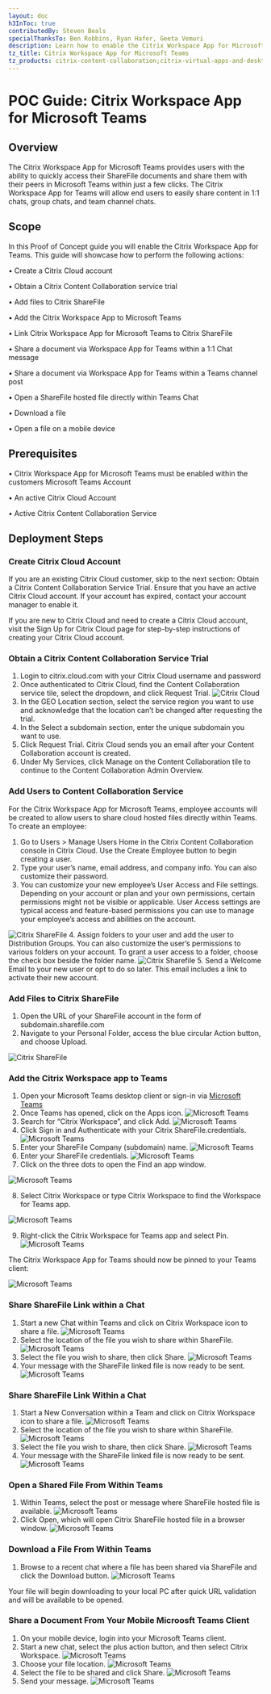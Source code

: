 ```yaml
---
layout: doc
h3InToc: true
contributedBy: Steven Beals
specialThanksTo: Ben Robbins, Ryan Hafer, Geeta Vemuri
description: Learn how to enable the Citrix Workspace App for Microsoft Teams to enable your users to easily access their Citrix ShareFile documents and share them within Teams.
tz_title: Citrix Workspace App for Microsoft Teams
tz_products: citrix-content-collaboration;citrix-virtual-apps-and-desktops;citrix-workspace;
---
```

# POC Guide:  Citrix Workspace App for Microsoft Teams

## Overview

The Citrix Workspace App for Microsoft Teams provides users with the ability to quickly access their ShareFile documents and share them with their peers in Microsoft Teams within just a few clicks. The Citrix Workspace App for Teams will allow end users to easily share content in 1:1 chats, group chats, and team channel chats.

## Scope

In this Proof of Concept guide you will enable the Citrix Workspace App for Teams.  This guide will showcase how to perform the following actions:

• Create a Citrix Cloud account

• Obtain a Citrix Content Collaboration service trial

• Add files to Citrix ShareFile

• Add the Citrix Workspace App to Microsoft Teams

• Link Citrix Workspace App for Microsoft Teams to Citrix ShareFile

• Share a document via Workspace App for Teams within a 1:1 Chat message

• Share a document via Workspace App for Teams within a Teams channel post

• Open a ShareFile hosted file directly within Teams Chat

• Download a file

• Open a file on a mobile device

## Prerequisites

• Citrix Workspace App for Microsoft Teams must be enabled within the customers Microsoft Teams Account

• An active Citrix Cloud Account

• Active Citrix Content Collaboration Service

## Deployment Steps

### Create Citrix Cloud Account

If you are an existing Citrix Cloud customer, skip to the next section: Obtain a Citrix Content Collaboration Service Trial.  Ensure that you have an active Citrix Cloud account. If your account has expired, contact your account manager to enable it.

If you are new to Citrix Cloud and need to create a Citrix Cloud account, visit the Sign Up for Citrix Cloud page for step-by-step instructions of creating your Citrix Cloud account.

### Obtain a Citrix Content Collaboration Service Trial

1.  Login to citrix.cloud.com with your Citrix Cloud username and password
2.  Once authenticated to Citrix Cloud, find the Content Collaboration service tile, select the dropdown, and click Request Trial.
![Citrix Cloud](/en-us/tech-zone/learn/media/poc-guides_workspace-app-for-teams_CC_services.png)
3.  In the GEO Location section, select the service region you want to use and acknowledge that the location can’t be changed after requesting the trial.
4.  In the Select a subdomain section, enter the unique subdomain you want to use.
5.  Click Request Trial. Citrix Cloud sends you an email after your Content Collaboration account is created.
6.  Under My Services, click Manage on the Content Collaboration tile to continue to the Content Collaboration Admin Overview.

### Add Users to Content Collaboration Service

For the Citrix Workspace App for Microsoft Teams, employee accounts will be created to allow users to share cloud hosted files directly within Teams.  To create an employee:

1.  Go to Users > Manage Users Home in the Citrix Content Collaboration console in Citrix Cloud. Use the Create Employee button to begin creating a user.
2.  Type your user’s name, email address, and company info. You can also customize their password.
3.  You can customize your new employee’s User Access and File settings. Depending on your account or plan and your own permissions, certain permissions might not be visible or applicable. User Access settings are typical access and feature-based permissions you can use to manage your employee’s access and abilities on the account.

![Citrix ShareFile](/en-us/tech-zone/learn/media/poc-guides_workspace-app-for-teams_ShareFile_User_Access.png)
4. Assign folders to your user and add the user to Distribution Groups. You can also customize the user’s permissions to various folders on your account. To grant a user access to a folder, choose the check box beside the folder name.
![Citrix Sharefile](/en-us/tech-zone/learn/media/poc-guides_workspace-app-for-teams_ShareFile_Assign_Users_Folder.png)
5. Send a Welcome Email to your new user or opt to do so later. This email includes a link to activate their new account.

### Add Files to Citrix ShareFile

1.  Open the URL of your ShareFile account in the form of subdomain.sharefile.com
2.  Navigate to your Personal Folder, access the blue circular Action button, and choose Upload.

![Citrix ShareFile](/en-us/tech-zone/learn/media/poc-guides_workspace-app-for-teams_ShareFile_File_Upload.png)

### Add the Citrix Workspace app to Teams

1.  Open your Microsoft Teams desktop client or sign-in via [Microsoft Teams](https://teams.microsoft.com)
2.  Once Teams has opened, click on the Apps icon.
![Microsoft Teams](/en-us/tech-zone/learn/media/poc-guides_workspace-app-for-teams_MSTeams_Add_App.png)
3.  Search for “Citrix Workspace”, and click Add.
![Microsoft Teams](/en-us/tech-zone/learn/media/poc-guides_workspace-app-for-teams_msteams_Search_Workspace.png)
4.  Click Sign in and Authenticate with your Citrix ShareFile.credentials.
![Microsoft Teams](/en-us/tech-zone/learn/media/poc-guides_workspace-app-for-teams_msteams_authenticate.png)
5.  Enter your ShareFile Company (subdomain) name.
![Microsoft Teams](/en-us/tech-zone/learn/media/poc-guides_workspace-app-for-teams_msteams_sfcompanyname.png)
6.  Enter your ShareFile credentials.
![Microsoft Teams](/en-us/tech-zone/learn/media/poc-guides_workspace-app-for-teams_msteams_sfusername.png)
7.  Click on the three dots to open the Find an app window.

![Microsoft Teams](/en-us/tech-zone/learn/media/poc-guides_workspace-app-for-teams_msteams_threedots.png)

8.  Select Citrix Workspace or type Citrix Workspace to find the Workspace for Teams app.

![Microsoft Teams](/en-us/tech-zone/learn/media/poc-guides_workspace-app-for-teams_msteams_workspaceapp_select.png)

9.  Right-click the Citrix Workspace for Teams app and select Pin.
![Microsoft Teams](/en-us/tech-zone/learn/media/poc-guides_workspace-app-for-teams_msteams_pin.png)

The Citrix Workspace App for Teams should now be pinned to your Teams client:

![Microsoft Teams](/en-us/tech-zone/learn/media/poc-guides_workspace-app-for-teams_msteams_pinned.png)

### Share ShareFile Link within a Chat

1.  Start a new Chat within Teams and click on Citrix Workspace icon to share a file.
![Microsoft Teams](/en-us/tech-zone/learn/media/poc-guides_workspace-app-for-teams_msteams_chat.png)
2.  Select the location of the file you wish to share within ShareFile.
![Microsoft Teams](/en-us/tech-zone/learn/media/poc-guides_workspace-app-for-teams_msteams_filelocation.png)
3.  Select the file you wish to share, then click Share.
![Microsoft Teams](/en-us/tech-zone/learn/media/poc-guides_workspace-app-for-teams_msteams_filetoshare.png)
4.  Your message with the ShareFile linked file is now ready to be sent.
![Microsoft Teams](/en-us/tech-zone/learn/media/poc-guides_workspace-app-for-teams_msteams_sent.png)

### Share ShareFile Link Within a Chat

1.  Start a New Conversation within a Team and click on Citrix Workspace icon to share a file.
![Microsoft Teams](/en-us/tech-zone/learn/media/poc-guides_workspace-app-for-teams_msteams_chatsend.png)
2.  Select the location of the file you wish to share within ShareFile.
![Microsoft Teams](/en-us/tech-zone/learn/media/poc-guides_workspace-app-for-teams_msteams_filelocation.png)
3.  Select the file you wish to share, then click Share.
![Microsoft Teams](/en-us/tech-zone/learn/media/poc-guides_workspace-app-for-teams_msteams_filetoshare.png)
4.  Your message with the ShareFile linked file is now ready to be sent.
![Microsoft Teams](/en-us/tech-zone/learn/media/poc-guides_workspace-app-for-teams_msteams_chatsend.png)

### Open a Shared File From Within Teams

1.  Within Teams, select the post or message where ShareFile hosted file is available.
![Microsoft Teams](/en-us/tech-zone/learn/media/poc-guides_workspace-app-for-teams_msteams_openfile.png)
2.  Click Open, which will open Citrix ShareFile hosted file in a browser window.
![Microsoft Teams](/en-us/tech-zone/learn/media/poc-guides_workspace-app-for-teams_msteams_openendfile.png)

### Download a File From Within Teams

1.  Browse to a recent chat where a file has been shared via ShareFile and click the Download button.
![Microsoft Teams](/en-us/tech-zone/learn/media/poc-guides_workspace-app-for-teams_msteams_download.png)

Your file will begin downloading to your local PC after quick URL validation and will be available to be opened.

### Share a Document From Your Mobile Microosft Teams Client

1.  On your mobile device, login into your Microsoft Teams client.
2.  Start a new chat, select the plus action button, and then select Citrix Workspace.
![Microsoft Teams](/en-us/tech-zone/learn/media/poc-guides_workspace-app-for-teams_msteams_mobile.png)
3.  Choose your file location.
![Microsoft Teams](/en-us/tech-zone/learn/media/poc-guides_workspace-app-for-teams_msteams_mobilefile.png)
4.  Select the file to be shared and click Share.
![Microsoft Teams](/en-us/tech-zone/learn/media/poc-guides_workspace-app-for-teams_msteams_mobileshare.png)
5.  Send your message.
![Microsoft Teams](/en-us/tech-zone/learn/media/poc-guides_workspace-app-for-teams_msteams_mobilesend.png)

